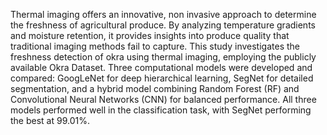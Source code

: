  Thermal imaging offers an innovative, non
invasive approach to determine the freshness of 
agricultural 
produce. By analyzing temperature 
gradients and moisture retention, it provides insights into 
produce quality that traditional imaging methods fail to 
capture. This study investigates the freshness detection of 
okra using thermal imaging, employing the publicly 
available Okra Dataset. Three computational models 
were developed and compared: GoogLeNet for deep 
hierarchical learning, SegNet for detailed segmentation, 
and a hybrid model combining Random Forest (RF) and 
Convolutional Neural Networks (CNN) for balanced 
performance. 
All three models performed well in the 
classification task, with SegNet performing the best at 
99.01%. 
